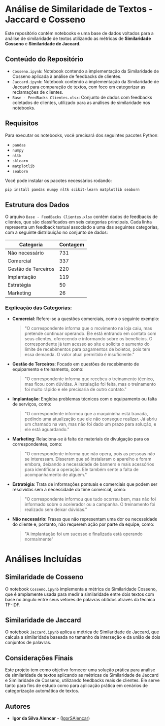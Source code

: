 # Análise de Similaridade de Textos - Jaccard e Cosseno

Este repositório contém notebooks e uma base de dados voltados para a análise de similaridade de textos utilizando as métricas de **Similaridade Cosseno** e **Similaridade de Jaccard**.

## Conteúdo do Repositório

- `Cosseno.ipynb`: Notebook contendo a implementação da Similaridade de Cosseno aplicada à análise de feedbacks de clientes.
- `Jaccard.ipynb`: Notebook contendo a implementação da Similaridade de Jaccard para comparação de textos, com foco em categorizar as reclamações de clientes.
- `Base - FeedBacks Clientes.xlsx`: Conjunto de dados com feedbacks coletados de clientes, utilizado para as análises de similaridade nos notebooks.

## Requisitos

Para executar os notebooks, você precisará dos seguintes pacotes Python:

- `pandas`
- `numpy`
- `nltk`
- `sklearn`
- `matplotlib`
- `seaborn`
  
Você pode instalar os pacotes necessários rodando:

```bash
pip install pandas numpy nltk scikit-learn matplotlib seaborn
```

## Estrutura dos Dados

O arquivo `Base - FeedBacks Clientes.xlsx` contém dados de feedbacks de clientes, que são classificados em seis categorias principais. Cada linha representa um feedback textual associado a uma das seguintes categorias, com a seguinte distribuição no conjunto de dados:

| Categoria            | Contagem |
|----------------------|----------|
| Não necessário        | 731      |
| Comercial             | 337      |
| Gestão de Terceiros   | 220      |
| Implantação           | 119      |
| Estratégia            | 50       |
| Marketing             | 26       |

### Explicação das Categorias:

- **Comercial**: Refere-se a questões comerciais, como o seguinte exemplo:
  
  > "O correspondente informa que o movimento na loja caiu, mas pretende continuar operando. Ele está entrando em contato com seus clientes, oferecendo e informando sobre os benefícios. O correspondente já tem acesso ao site e solicita o aumento do limite de recebimentos para pagamentos de boletos, pois tem essa demanda. O valor atual permitido é insuficiente."

- **Gestão de Terceiros**: Focado em questões de recebimento de equipamento e treinamento, como:

  > "O correspondente informa que recebeu o treinamento técnico, mas ficou com dúvidas. A instalação foi feita, mas o treinamento foi muito rápido e ele precisaria de outro contato."

- **Implantação**: Engloba problemas técnicos com o equipamento ou falta de serviços, como:

  > "O correspondente informou que a maquininha está travada, pedindo uma atualização que ele não consegue realizar. Já abriu um chamado na van, mas não foi dado um prazo para solução, e ele está aguardando."

- **Marketing**: Relaciona-se à falta de materiais de divulgação para os correspondentes, como:

  > "O correspondente informa que não opera, pois as pessoas não se interessam. Disseram que só instalaram o aparelho e foram embora, deixando a necessidade de banners e mais acessórios para identificar a operação. Ele também sente a falta de acompanhamento de alguém."

- **Estratégia**: Trata de informações pontuais e comerciais que podem ser resolvidas sem a necessidade do time comercial, como:

  > "O correspondente informou que tudo ocorreu bem, mas não foi informado sobre o acelerador ou a campanha. O treinamento foi realizado sem deixar dúvidas."

- **Não necessário**: Frases que não representam uma dor ou necessidade do cliente e, portanto, não requerem ação por parte da equipe, como:

  > "A implantação foi um sucesso e finalizada está operando normalmente"

# Análises Incluídas
## Similaridade de Cosseno
O notebook `Cosseno.ipynb` implementa a métrica de Similaridade Cosseno, que é amplamente usada para medir a similaridade entre dois textos com base no ângulo entre seus vetores de palavras obtidos através da técnica TF-IDF.

## Similaridade de Jaccard
O notebook `Jaccard.ipynb` aplica a métrica de Similaridade de Jaccard, que calcula a similaridade baseada no tamanho da interseção e da união de dois conjuntos de palavras.

## Considerações Finais

Este projeto tem como objetivo fornecer uma solução prática para análise de similaridade de textos aplicando as métricas de Similaridade de Jaccard e Similaridade de Cosseno, utilizando feedbacks reais de clientes. Ele serve tanto para fins de estudo como para aplicação prática em cenários de categorização automática de textos. 

## Autores

- **Igor da Silva Alencar** - ([IgorSAlencar](https://github.com/IgorSAlencar))

